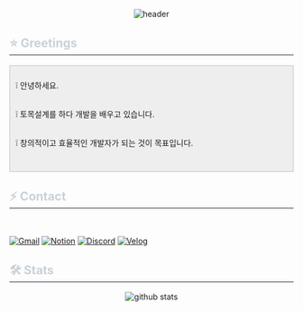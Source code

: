 <div align= "center">
    
![header](https://capsule-render.vercel.app/api?type=waving&color=gradient&fontAlign=30&fontSize=250&descAlign=60&descAlignY=50)

</div>
<div align="left"> 
    <h2 style="border-bottom: 1px solid #21262d; color: #c9d1d9;"> ⭐ Greetings </h2>
</div>

<div align="left"> 
    <div class="txc-textbox" style="background-color: #eeeeee; border: 1px solid #c1c1c1; padding: 10px;">
        <p data-ke-size="size16"> ❕ 안녕하세요. <br/><br/></p>
        <p data-ke-size="size16"> ❕ 토목설계를 하다 개발을 배우고 있습니다. <br/><br/></p>
        <p data-ke-size="size16"> ❕ 창의적이고 효율적인 개발자가 되는 것이 목표입니다. <br/><br/></p>
    </div> 
</div>

</div>

<div align= "left">
    <h2 style="border-bottom: 1px solid #21262d; color: #c9d1d9;">  ⚡ Contact</h2> <br>

[![Gmail](https://img.shields.io/badge/gmail-EA4335?style=for-the-badge&logo=gmail&logoColor=white)](mailto:stjoo0925@gmail.com)
[![Notion](https://img.shields.io/badge/Notion-000000?style=for-the-badge&logo=Notion&logoColor=white)](https://www.notion.so/b086d56329474d83bd2f0d0809631f39?pvs=4)
[![Discord](https://img.shields.io/badge/Discord-5865F2?style=for-the-badge&logo=discord&logoColor=white)](https://discord.gg/Q5rchjTeZQ)
[![Velog](https://img.shields.io/badge/Velog-20C997?style=for-the-badge&logo=velog&logoColor=white)](https://velog.io/@stjoo0925/posts)

</div>

<div align="left"> 
    <h2 style="border-bottom: 1px solid #21262d; color: #c9d1d9;"> 🛠 Stats </h2>
</div>

<div align="center"> 
    <picture decoding="async" loading="lazy">
        <source media="(prefers-color-scheme: light)" srcset="https://pixel-profile-ui.vercel.app/api/github-stats?username=Stjoo0925&include_all_commits=true&pixelate_avatar=false&theme=road_trip&theme=road_trip&color=%23ffffffFF&hide=avatar">
        <source media="(prefers-color-scheme: dark)" srcset="https://pixel-profile-ui.vercel.app/api/github-stats?username=Stjoo0925&include_all_commits=true&pixelate_avatar=false&theme=road_trip&theme=road_trip&color=%23ffffffFF&hide=avatar">
        <img alt="github stats" src="https://pixel-profile-ui.vercel.app/api/github-stats?username=Stjoo0925&include_all_commits=true&pixelate_avatar=false&theme=road_trip&theme=road_trip&color=%23ffffffFF&hide=avatar">
    </picture>
</div>
